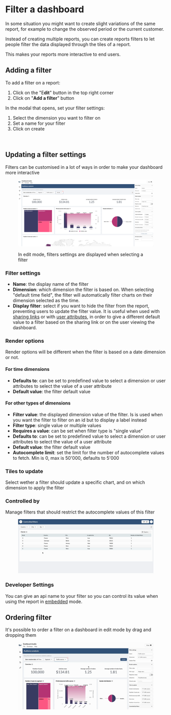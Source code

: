 # Filter a dashboard

In some situation you might want to create slight variations of the same report, for example to change the observed period or the current customer.&#x20;

Instead of creating multiple reports, you can create reports filters to let people filter the data displayed through the tiles of a report.&#x20;

This makes your reports more interactive to end users.

## Adding a filter

To add a filter on a report:

1. Click on the "E**dit**" button in the top right corner
2. Click on "**Add a filter**" button

In the modal that opens, set your filter settings:&#x20;

1. Select the dimension you want to filter on
2. Set a name for your filter
3. Click on create

<figure><img src="../../.gitbook/assets/Screen Cast 2023-05-30 at 12.24.59 PM.gif" alt=""><figcaption></figcaption></figure>

## Updating a filter settings

Filters can be customised in a lot of ways in order to make your dashboard more interactive

<figure><img src="../../.gitbook/assets/image.png" alt=""><figcaption><p>In edit mode, filters settings are displayed when selecting a filter</p></figcaption></figure>

### Filter settings

* **Name**: the display name of the filter
* **Dimension**: which dimension the filter is based on. When selecting "default time field", the filter will automatically filter charts on their dimension selected as the time.
* **Display filter**: select if you want to hide the filter from the report, preventing users to update the filter value. It is useful when used with [sharing links](../../workspace/sharing-and-collaboration/share-a-report-by-link.md) or with [user attributes](../../user-management/user-attributes.md), in order to give a different default value to a filter based on the sharing link or on the user viewing the dashboard.

### Render options

Render options will be different when the filter is based on a date dimension or not.

#### For time dimensions

* **Defaults to**: can be set to predefined value to select a dimension or user attributes to select the value of a user attribute
* **Default value**: the filter default value

#### For other types of dimensions

* **Filter value**: the displayed dimension value of the filter. Is is used when you want the filter to filter on an id but to display a label instead
* **Filter type**: single value or multiple values
* **Requires a value**: can be set when filter type is "single value"
* **Defaults to**: can be set to predefined value to select a dimension or user attributes to select the value of a user attribute
* **Default value**: the filter default value
* **Autocomplete limit**: set the limit for the number of autocomplete values to fetch. Min is 0, max is 50'000, defaults to 5'000

### Tiles to update

Select wether a filter should update a specific chart, and on which dimension to apply the filter

### Controlled by

Manage filters that should restrict the autocomplete values of this filter

<figure><img src="../../.gitbook/assets/Screen Cast 2023-05-30 at 12.45.00 PM.gif" alt=""><figcaption></figcaption></figure>

### **Developer Settings**

You can give an api name to your filter so you can control its value when using the report in [embedded](../../embedding/embedding-api.md#access-your-filters-api-name) mode.

## Ordering filter

It's possible to order a filter on a dashboard in edit mode by drag and dropping them&#x20;

<figure><img src="../../.gitbook/assets/Screen Cast 2023-05-30 at 12.43.09 PM.gif" alt=""><figcaption></figcaption></figure>
